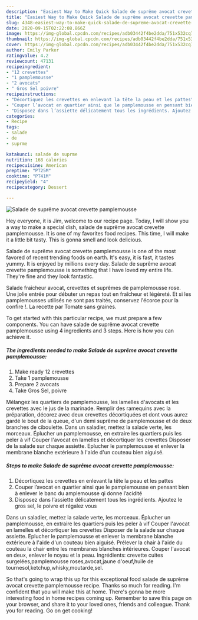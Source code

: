 ```yaml
---
description: "Easiest Way to Make Quick Salade de suprême avocat crevette pamplemousse"
title: "Easiest Way to Make Quick Salade de suprême avocat crevette pamplemousse"
slug: 4348-easiest-way-to-make-quick-salade-de-supreme-avocat-crevette-pamplemousse
date: 2020-09-15T02:22:08.866Z
image: https://img-global.cpcdn.com/recipes/adb03442f4be2dda/751x532cq70/salade-de-supreme-avocat-crevette-pamplemousse-photo-principale-de-la-recette.jpg
thumbnail: https://img-global.cpcdn.com/recipes/adb03442f4be2dda/751x532cq70/salade-de-supreme-avocat-crevette-pamplemousse-photo-principale-de-la-recette.jpg
cover: https://img-global.cpcdn.com/recipes/adb03442f4be2dda/751x532cq70/salade-de-supreme-avocat-crevette-pamplemousse-photo-principale-de-la-recette.jpg
author: Emily Parker
ratingvalue: 4.2
reviewcount: 47131
recipeingredient:
- "12 crevettes"
- "1 pamplemousse"
- "2 avocats"
- " Gros Sel poivre"
recipeinstructions:
- "Décortiquez les crevettes en enlevant la tête la peau et les pattes"
- "Couper l’avocat en quartier ainsi que le pamplemousse en pensant bien à enlever le banc du amplemousse qi donne l’acidité"
- "Disposez dans l’assiette délicatement tous les ingrédients. Ajoutez le gros sel, le poivre et régalez vous"
categories:
- Recipe
tags:
- salade
- de
- suprme

katakunci: salade de suprme 
nutrition: 168 calories
recipecuisine: American
preptime: "PT25M"
cooktime: "PT41M"
recipeyield: "4"
recipecategory: Dessert

---
```



![Salade de suprême avocat crevette pamplemousse](https://img-global.cpcdn.com/recipes/adb03442f4be2dda/751x532cq70/salade-de-supreme-avocat-crevette-pamplemousse-photo-principale-de-la-recette.jpg)

Hey everyone, it is Jim, welcome to our recipe page. Today, I will show you a way to make a special dish, salade de suprême avocat crevette pamplemousse. It is one of my favorites food recipes. This time, I will make it a little bit tasty. This is gonna smell and look delicious.

Salade de suprême avocat crevette pamplemousse is one of the most favored of recent trending foods on earth. It's easy, it is fast, it tastes yummy. It is enjoyed by millions every day. Salade de suprême avocat crevette pamplemousse is something that I have loved my entire life. They're fine and they look fantastic.

Salade fraîcheur avocat, crevettes et suprêmes de pamplemousse rose. Une jolie entrée pour débuter un repas tout en fraîcheur et légèreté. Et si les pamplemousses utilisés ne sont pas traités, conservez l&#39;écorce pour la confire !. La recette par Tomate sans graines.


To get started with this particular recipe, we must prepare a few components. You can have salade de suprême avocat crevette pamplemousse using 4 ingredients and 3 steps. Here is how you can achieve it.

<!--inarticleads1-->

##### The ingredients needed to make Salade de suprême avocat crevette pamplemousse:

1. Make ready 12 crevettes
1. Take 1 pamplemousse
1. Prepare 2 avocats
1. Take  Gros Sel, poivre


Mélangez les quartiers de pamplemousse, les lamelles d&#39;avocats et les crevettes avec le jus de la marinade. Remplir des ramequins avec la préparation, décorez avec deux crevettes décortiquées et dont vous aurez gardé le bout de la queue, d&#39;un demi suprême de pamplemousse et de deux branches de ciboulette. Dans un saladier, mettez la salade verte, les morceaux. Éplucher un pamplemousse, en extraire les quartiers puis les peler à vif Couper l&#39;avocat en lamelles et décortiquer les crevettes Disposer de la salade sur chaque assiette. Eplucher le pamplemousse et enlever la membrane blanche extérieure à l&#39;aide d&#39;un couteau bien aiguisé. 

<!--inarticleads2-->

##### Steps to make Salade de suprême avocat crevette pamplemousse:

1. Décortiquez les crevettes en enlevant la tête la peau et les pattes
1. Couper l’avocat en quartier ainsi que le pamplemousse en pensant bien à enlever le banc du amplemousse qi donne l’acidité
1. Disposez dans l’assiette délicatement tous les ingrédients. Ajoutez le gros sel, le poivre et régalez vous


Dans un saladier, mettez la salade verte, les morceaux. Éplucher un pamplemousse, en extraire les quartiers puis les peler à vif Couper l&#39;avocat en lamelles et décortiquer les crevettes Disposer de la salade sur chaque assiette. Eplucher le pamplemousse et enlever la membrane blanche extérieure à l&#39;aide d&#39;un couteau bien aiguisé. Prélever la chair à l&#39;aide du couteau la chair entre les membranes blanches intérieures. Couper l&#39;avocat en deux, enlever le noyau et la peau. Ingrédients: crevette cuites surgelées,pamplemousse roses,avocat,jaune d&#39;oeuf,huile de tournesol,ketchup,whisky,moutarde,sel. 

So that's going to wrap this up for this exceptional food salade de suprême avocat crevette pamplemousse recipe. Thanks so much for reading. I'm confident that you will make this at home. There's gonna be more interesting food in home recipes coming up. Remember to save this page on your browser, and share it to your loved ones, friends and colleague. Thank you for reading. Go on get cooking!
